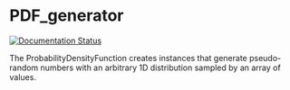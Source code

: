 # PDF_generator
<a href='https://pdf-generator.readthedocs.io/en/latest/?badge=latest'>
    <img src='https://readthedocs.org/projects/pdf-generator/badge/?version=latest' alt='Documentation Status' />
</a>

The ProbabilityDensityFunction creates instances that generate pseudo-random numbers with an arbitrary 1D distribution sampled by an array of values.
